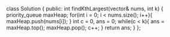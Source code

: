 class Solution {
public:
int findKthLargest(vector<int>& nums, int k) {
priority_queue<int> maxHeap;
for(int i = 0; i < nums.size(); i++){
maxHeap.push(nums[i]);
}
int c = 0, ans = 0;
while(c < k){
ans = maxHeap.top();
maxHeap.pop();
c++;
}
return ans;
}
};